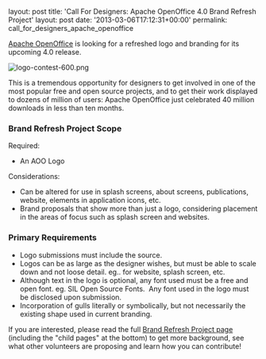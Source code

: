 layout: post
title: 'Call For Designers: Apache OpenOffice 4.0 Brand Refresh Project'
layout: post
date: '2013-03-06T17:12:31+00:00'
permalink: call_for_designers_apache_openoffice

<p><a href="http://www.openoffice.org/">Apache OpenOffice</a> is looking for a refreshed logo and branding for its upcoming 4.0 release.</p> 
  <p><img align="middle" src="https://blogs.apache.org/OOo/mediaresource/19b19fa0-f51b-4c42-aa7d-ceb8d0d9aa62" alt="logo-contest-600.png" /><br /> </p> 
  <p>This is a tremendous opportunity for designers to get involved in one of the most popular free and open source projects, and to get their work displayed to dozens of million of users: Apache OpenOffice just celebrated 40 million downloads in less than ten months.</p> 
  <h3>Brand Refresh Project Scope</h3> 
  <p>Required:</p> 
  <ul> 
    <li>An AOO Logo</li> 
  </ul> 
  <p>Considerations:</p> 
  <ul> 
    <li>Can be altered for use in splash screens, about screens, publications, website, elements in application icons, etc.</li> 
    <li>Brand proposals that show more than just a logo, considering placement in the areas of focus such as splash screen and websites.</li> 
  </ul> 
  <h3>Primary Requirements</h3> 
  <ul> 
    <li>Logo submissions must include the source.</li> 
    <li>Logos can be as large as the designer wishes, but must be able to 
scale down and not loose detail. eg.. for website, splash screen, etc.</li> 
    <li>Although text in the logo is optional, any font used must be a free
 and open font. eg. SIL Open Source Fonts.&nbsp; Any font used in the logo 
must be disclosed upon submission.</li> 
    <li>Incorporation of gulls literally or symbolically, but not necessarily the existing shape used in current branding.</li> 
  </ul> 
  <p>If you are interested, please read the full <a href="https://cwiki.apache.org/confluence/display/OOOUSERS/Apache+OpenOffice+4.0+Brand+Refresh+Project">Brand Refresh Project page</a> (including the &quot;child pages&quot; at the bottom) to get more background, see what other volunteers  are proposing and learn how you can contribute!</p> 
  <p><br /></p>
